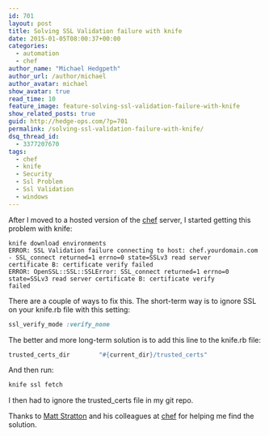 ```yaml
---
id: 701
layout: post
title: Solving SSL Validation failure with knife
date: 2015-01-05T08:00:37+00:00
categories: 
  - automation
  - chef
author_name: "Michael Hedgpeth"
author_url: /author/michael
author_avatar: michael
show_avatar: true
read_time: 10
feature_image: feature-solving-ssl-validation-failure-with-knife 
show_related_posts: true 
guid: http://hedge-ops.com/?p=701
permalink: /solving-ssl-validation-failure-with-knife/
dsq_thread_id:
  - 3377207670
tags:
  - chef
  - knife
  - Security
  - Ssl Problem
  - Ssl Validation
  - windows
---
```

After I moved to a hosted version of the [chef](http://chef.io) server, I started getting this problem with knife:

```
knife download environments
ERROR: SSL Validation failure connecting to host: chef.yourdomain.com - SSL_connect returned=1 errno=0 state=SSLv3 read server
certificate B: certificate verify failed
ERROR: OpenSSL::SSL::SSLError: SSL_connect returned=1 errno=0 state=SSLv3 read server certificate B: certificate verify
failed
```

There are a couple of ways to fix this. <!--more-->The short-term way is to ignore SSL on your knife.rb file with this setting:

```ruby
ssl_verify_mode :verify_none
```

The better and more long-term solution is to add this line to the knife.rb file:

```ruby
trusted_certs_dir        "#{current_dir}/trusted_certs"
```

And then run:

```bash
knife ssl fetch
```

I then had to ignore the trusted_certs file in my git repo.

Thanks to [Matt Stratton](http://www.mattstratton.com/) and his colleagues at [chef](http://chef.io) for helping me find the solution.